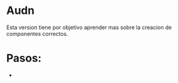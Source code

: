 # Audn

Esta version tiene por objetivo aprender mas sobre la creacion de componentes correctos.


# Pasos:
- 